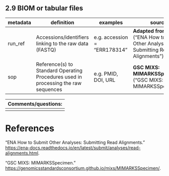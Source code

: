 ## 2.9 BIOM or tabular files

| **metadata** | **definition**                                                                     | **examples**                 | **source**                                                                            |
|-----------------|---------------------|------------------|-----------------|
| run_ref      | Accessions/identifiers linking to the raw data (FASTQ)                             | e.g. accession = “ERR178314” | **Adapted from ENA** (“ENA How to Submit Other Analyses: Submitting Read Alignments”) |
| sop          | Reference(s) to Standard Operating Procedures used in processing the raw sequences | e.g. PMID, DOI, URL          | **GSC MIXS: MIMARKSSpecimen** (“GSC MIXS: MIMARKSSpecimen”)                           |

| Comments/questions: |
|---------------------|
|                     |

# References

“ENA How to Submit Other Analyses: Submitting Read Alignments.”
<https://ena-docs.readthedocs.io/en/latest/submit/analyses/read-alignments.html>.

“GSC MIXS: MIMARKSSpecimen.”
<https://genomicsstandardsconsortium.github.io/mixs/MIMARKSSpecimen/>.
